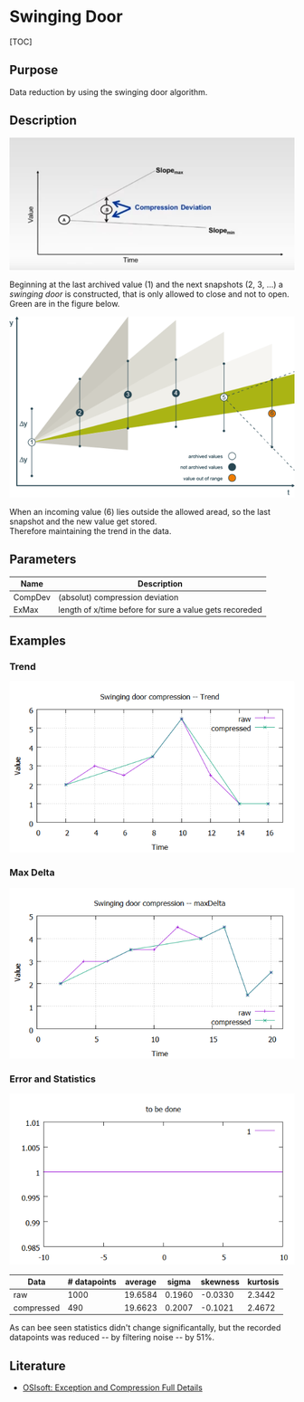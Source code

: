 # Swinging Door

[TOC]

## Purpose

Data reduction by using the swinging door algorithm.

## Description

![](./images/swinging-door_02.png)

Beginning at the last archived value (1) and the next snapshots (2, 3, ...) a _swinging door_ is constructed,
that is only allowed to close and not to open. Green are in the figure below.

![](./images/swinging-door_01.png)

When an incoming value (6) lies outside the allowed aread, so the last snapshot and the new value get stored.  
Therefore maintaining the trend in the data.

## Parameters

| Name | Description |  
| -- | -- |  
| CompDev | (absolut) compression deviation |   
| ExMax | length of x/time before for sure a value gets recoreded |  

## Examples

### Trend

![](./images/swinging-door_trend.png)

### Max Delta

![](./images/swinging-door_maxDelta.png)

### Error and Statistics

![](./images/swinging-door_error.png)

| Data | # datapoints | average | sigma | skewness | kurtosis |  
| -- | -- | -- | -- | -- | -- |  
| raw | 1000 | 19.6584 | 0.1960 | -0.0330 | 2.3442 |  
| compressed | 490 | 19.6623 | 0.2007 | -0.1021 | 2.4672 |  

As can bee seen statistics didn't change significantally, but the recorded datapoints was
reduced -- by filtering noise -- by 51%.

## Literature

* [OSIsoft: Exception and Compression Full Details](https://www.youtube.com/watch?v=89hg2mme7S0)